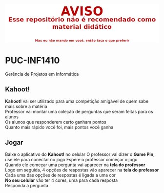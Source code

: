 ![WARNING](WARNING.png)

# PUC-INF1410

Gerência de Projetos em Informática

## Kahoot!
**Kahoot!** vai ser utilizado para uma competição amigável de quem sabe mais sobre a matéria  
Professor vai montar uma coleção de perguntas que seram feitas para os alunos  
Os alunos que responderem certo ganham pontos  
Quanto mais rápido você foi, mais pontos você ganha

## Jogar
Baixe o aplicativo do **Kahoot!** no celular
O professor vai dizer o **Game Pin**, use ele para conectar no jogo
Espere o professor começar o jogo  
Quando ele começar uma pergunta vai aparecer na **tela do professor**  
Logo em seguida, 4 opções de respostas vão aparecer na **tela do professor**  
Cada uma das opções de respostas é ligada a uma cor  
**No seu celular** vão ter 4 cores, uma para cada resposta  
Responda a pergunta  
